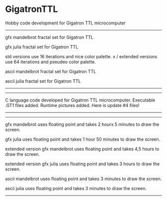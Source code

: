 # GigatronTTL
Hobby code development for Gigatron TTL microcomputer


---------------------------------------------------------------------------------------------------------------
gfx mandelbrot fractal set for Gigatron TTL

gfx julia fractal set for Gigatron TTL

std versions use 16 iterations and nice color palette. x / extended versions use 64 iterations and pseudeo color palette.

ascii mandelbrot fractal set for Gigatron TTL

ascii julia fractal set for Gigatron TTL

---------------------------------------------------------------------------------------------------------------


---------------------------------------------------------------------------------------------------------------
C language code developed for Gigatron TTL microcomputer. 
Executable .GT1 files added.
Runtime pictures added.
Here is update #4 files!

---------------------------------------------------------------------------------------------------------------


---------------------------------------------------------------------------------------------------------------

gfx mandelbrot uses floating point and takes 2 hours 5 minutes to draw the screen.

gfx julia uses floating point and takes 1 hour 50 minutes to draw the screen.

extended version gfx mandelbrot uses floating point and takes 4,5 hours to draw the screen.

extended version gfx julia uses floating point and takes 3 hours to draw the screen.

ascii mandelbrot uses floating point and takes 3 minutes to draw the screen.

ascii julia uses floating point and takes 3 minutes to draw the screen.

---------------------------------------------------------------------------------------------------------------
